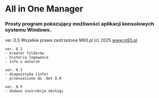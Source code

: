 # All in One Manager

### Prosty program pokazujący możliwości aplikacji konsolowych systemu Windows.

ver. 0.5
Wszelkie prawa zastrzeżone M93.pl (c) 2025
www.m93.pl

~~~~~~~~~~~~~~~~~~~~~~
ver. 0.2
- kreator folderów
- historia logowania
- info o autorze

ver. 0.3
- diagnostyka (info)
- przeniesiono do .Net 8.0

ver. 0.5
- dodano instrukcje obsługi
~~~~~~~~~~~~~~~~~~~~~~
